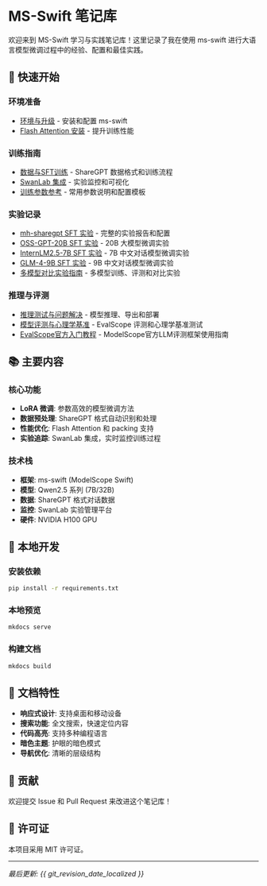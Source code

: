 # MS-Swift 笔记库

欢迎来到 MS-Swift 学习与实践笔记库！这里记录了我在使用 ms-swift 进行大语言模型微调过程中的经验、配置和最佳实践。

## 🚀 快速开始

### 环境准备
- [环境与升级](notes/10-环境与工具.md) - 安装和配置 ms-swift
- [Flash Attention 安装](notes/50-FlashAttention安装.md) - 提升训练性能

### 训练指南
- [数据与SFT训练](notes/20-数据与SFT训练.md) - ShareGPT 数据格式和训练流程
- [SwanLab 集成](notes/30-SwanLab集成.md) - 实验监控和可视化
- [训练参数参考](notes/65-训练参数参考.md) - 常用参数说明和配置模板

### 实验记录
- [mh-sharegpt SFT 实验](notes/40-实验报告-mh-sharegpt-sft.md) - 完整的实验报告和配置
- [OSS-GPT-20B SFT 实验](notes/45-实验报告-oss-gpt-20b-sft.md) - 20B 大模型微调实验
- [InternLM2.5-7B SFT 实验](notes/50-实验报告-internlm2.5-7b-sft.md) - 7B 中文对话模型微调实验
- [GLM-4-9B SFT 实验](notes/55-实验报告-glm4-9b-sft.md) - 9B 中文对话模型微调实验
- [多模型对比实验指南](notes/66-多模型对比实验指南.md) - 多模型训练、评测和对比实验

### 推理与评测
- [推理测试与问题解决](notes/60-推理测试与问题解决.md) - 模型推理、导出和部署
- [模型评测与心理学基准](notes/70-模型评测与心理学基准.md) - EvalScope 评测和心理学基准测试
- [EvalScope官方入门教程](notes/70-EvalScope官方入门教程.md) - ModelScope官方LLM评测框架使用指南

## 📚 主要内容

### 核心功能
- **LoRA 微调**: 参数高效的模型微调方法
- **数据预处理**: ShareGPT 格式自动识别和处理
- **性能优化**: Flash Attention 和 packing 支持
- **实验追踪**: SwanLab 集成，实时监控训练过程

### 技术栈
- **框架**: ms-swift (ModelScope Swift)
- **模型**: Qwen2.5 系列 (7B/32B)
- **数据**: ShareGPT 格式对话数据
- **监控**: SwanLab 实验管理平台
- **硬件**: NVIDIA H100 GPU

## 🔧 本地开发

### 安装依赖
```bash
pip install -r requirements.txt
```

### 本地预览
```bash
mkdocs serve
```

### 构建文档
```bash
mkdocs build
```

## 📖 文档特性

- **响应式设计**: 支持桌面和移动设备
- **搜索功能**: 全文搜索，快速定位内容
- **代码高亮**: 支持多种编程语言
- **暗色主题**: 护眼的暗色模式
- **导航优化**: 清晰的层级结构

## 🤝 贡献

欢迎提交 Issue 和 Pull Request 来改进这个笔记库！

## 📄 许可证

本项目采用 MIT 许可证。

---

*最后更新: {{ git_revision_date_localized }}*
